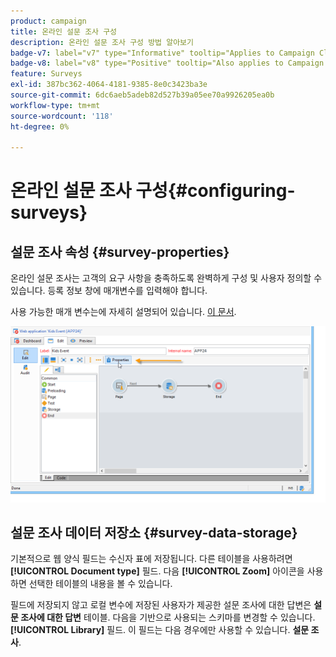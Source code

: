 ```yaml
---
product: campaign
title: 온라인 설문 조사 구성
description: 온라인 설문 조사 구성 방법 알아보기
badge-v7: label="v7" type="Informative" tooltip="Applies to Campaign Classic v7"
badge-v8: label="v8" type="Positive" tooltip="Also applies to Campaign v8"
feature: Surveys
exl-id: 387bc362-4064-4181-9385-8e0c3423ba3e
source-git-commit: 6dc6aeb5adeb82d527b39a05ee70a9926205ea0b
workflow-type: tm+mt
source-wordcount: '118'
ht-degree: 0%

---
```


# 온라인 설문 조사 구성{#configuring-surveys}



## 설문 조사 속성 {#survey-properties}

온라인 설문 조사는 고객의 요구 사항을 충족하도록 완벽하게 구성 및 사용자 정의할 수 있습니다. 등록 정보 창에 매개변수를 입력해야 합니다.

사용 가능한 매개 변수는에 자세히 설명되어 있습니다. [이 문서](../../web/using/defining-web-forms-properties.md).

![](assets/s_ncs_admin_survey_properties_general.png)

## 설문 조사 데이터 저장소 {#survey-data-storage}

기본적으로 웹 양식 필드는 수신자 표에 저장됩니다. 다른 테이블을 사용하려면 **[!UICONTROL Document type]** 필드. 다음 **[!UICONTROL Zoom]** 아이콘을 사용하면 선택한 테이블의 내용을 볼 수 있습니다.

필드에 저장되지 않고 로컬 변수에 저장된 사용자가 제공한 설문 조사에 대한 답변은 **설문 조사에 대한 답변** 테이블. 다음을 기반으로 사용되는 스키마를 변경할 수 있습니다. **[!UICONTROL Library]** 필드. 이 필드는 다음 경우에만 사용할 수 있습니다. **설문 조사**.
